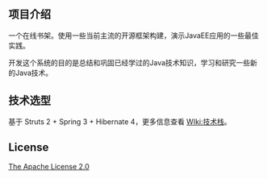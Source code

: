 项目介绍
----------

一个在线书架。使用一些当前主流的开源框架构建，演示JavaEE应用的一些最佳实践。

开发这个系统的目的是总结和巩固已经学过的Java技术知识，学习和研究一些新的Java技术。

技术选型
----------

基于 Struts 2 + Spring 3 + Hibernate 4，更多信息查看 [WIki:技术栈](https://github.com/dohkoos/JBookShelf/wiki/技术栈)。

License
----------

[The Apache License 2.0](https://github.com/dohkoos/JBookShelf/blob/master/LICENSE.txt)
